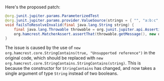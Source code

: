 Here's the proposed patch:

```java
@org.junit.jupiter.params.ParameterizedTest
@org.junit.jupiter.params.provider.ValueSource(strings = { "", "a:b:c", ".123" })
void failsToResolveInvalid(final java.lang.String string) {
    final java.lang.Throwable throwable = org.junit.jupiter.api.Assertions.assertThrows(java.lang.IllegalStateException.class, () -> new com.artipie.docker.ref.ManifestRef.FromString(string).link().string());
    org.hamcrest.MatcherAssert.assertThat(throwable.getMessage(), new org.hamcrest.core.AllOf<>(java.util.Arrays.asList(new org.hamcrest.core.StringContains.StringContains(string), new org.hamcrest.core.StringContains.StringContains(false, string))));
}
```

The issue is caused by the use of `new org.hamcrest.core.StringContains(true, "Unsupported reference")` in the original code, which should be replaced with `new org.hamcrest.core.StringContains.StringContains(string)`. This is because the constructor for `StringContains` has changed, and now takes a single argument of type `String` instead of two booleans.